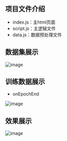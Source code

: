 ## 项目文件介绍
+ index.js：主html页面
+ script.js：主逻辑文件
+ data.js：数据预处理文件

## 数据集展示
![image](https://user-images.githubusercontent.com/41555864/155908022-3d245c89-ebbb-4b36-9577-e7e6ff7ef50f.png)


## 训练数据展示

+ onEpochEnd

![image](https://user-images.githubusercontent.com/41555864/155908034-75051ef9-200d-4d06-83be-7ddb73b8a5a2.png)



## 效果展示

![image](https://user-images.githubusercontent.com/41555864/155908059-4c1e6e10-ddc7-4901-8ff1-1bc86116cd3e.png)


